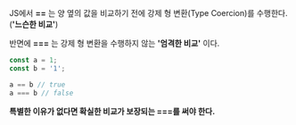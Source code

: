 

JS에서 **==** 는 양 옆의 값을 비교하기 전에 강제 형 변환(Type Coercion)를 수행한다. (**'느슨한 비교'**)

반면에 **===** 는 강제 형 변환을 수행하지 않는 **'엄격한 비교'** 이다.



```js
const a = 1;
const b = '1';

a == b // true
a === b // false
```



**특별한 이유가 없다면 확실한 비교가 보장되는 ===를 써야 한다.**
